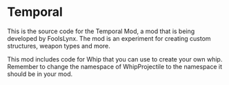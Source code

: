 # Temporal

This is the source code for the Temporal Mod, a mod that is being developed by FoolsLynx. The mod is an experiment for creating custom structures, weapon types and more. 

This mod includes code for Whip that you can use to create your own whip. Remember to change the namespace of WhipProjectile to the namespace it should be in your mod.
